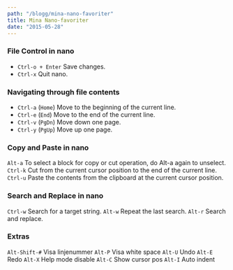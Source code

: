 ```yaml
---
path: "/blogg/mina-nano-favoriter"
title: Mina Nano-favoriter
date: "2015-05-28"
---
```


### File Control in nano

* `Ctrl-o + Enter` Save changes.
* `Ctrl-x` Quit nano.

### Navigating through file contents

* `Ctrl-a` (`Home`) Move to the beginning of the current line.
* `Ctrl-e` (`End`) Move to the end of the current line.
* `Ctrl-v` (`PgDn`) Move down one page.
* `Ctrl-y` (`PgUp`) Move up one page.

### Copy and Paste in nano

`Alt-a` To select a block for copy or cut operation, do Alt-a again to unselect.
`Ctrl-k` Cut from the current cursor position to the end of the current line.
`Ctrl-u` Paste the contents from the clipboard at the current cursor position.

### Search and Replace in nano

`Ctrl-w` Search for a target string.
`Alt-w` Repeat the last search.
`Alt-r` Search and replace.

### Extras

`Alt-Shift-#` Visa linjenummer
`Alt-P` Visa white space
`Alt-U` Undo
`Alt-E` Redo
`Alt-X` Help mode disable
`Alt-C` Show cursor pos
`Alt-I` Auto indent
